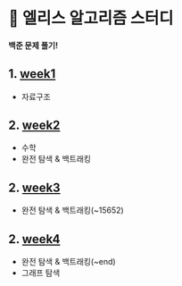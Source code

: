 # :penguin: 엘리스 알고리즘 스터디

#### 백준 문제 풀기!

## 1. [week1](./week1/)

- 자료구조

## 2. [week2](./week2/)

- 수학
- 완전 탐색 & 백트래킹

## 2. [week3](./week3/)

- 완전 탐색 & 백트래킹(~15652)

## 2. [week4](./week4/)

- 완전 탐색 & 백트래킹(~end)
- 그래프 탐색
